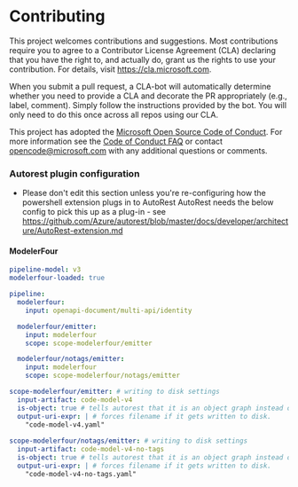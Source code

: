 
# Contributing

This project welcomes contributions and suggestions.  Most contributions require you to agree to a
Contributor License Agreement (CLA) declaring that you have the right to, and actually do, grant us
the rights to use your contribution. For details, visit https://cla.microsoft.com.

When you submit a pull request, a CLA-bot will automatically determine whether you need to provide
a CLA and decorate the PR appropriately (e.g., label, comment). Simply follow the instructions
provided by the bot. You will only need to do this once across all repos using our CLA.

This project has adopted the [Microsoft Open Source Code of Conduct](https://opensource.microsoft.com/codeofconduct/).
For more information see the [Code of Conduct FAQ](https://opensource.microsoft.com/codeofconduct/faq/) or
contact [opencode@microsoft.com](mailto:opencode@microsoft.com) with any additional questions or comments.


### Autorest plugin configuration
- Please don't edit this section unless you're re-configuring how the powershell extension plugs in to AutoRest
AutoRest needs the below config to pick this up as a plug-in - see https://github.com/Azure/autorest/blob/master/docs/developer/architecture/AutoRest-extension.md


#### ModelerFour

``` yaml 
pipeline-model: v3
modelerfour-loaded: true
```

``` yaml
pipeline:
  modelerfour:
    input: openapi-document/multi-api/identity  

  modelerfour/emitter:
    input: modelerfour
    scope: scope-modelerfour/emitter

  modelerfour/notags/emitter:
    input: modelerfour
    scope: scope-modelerfour/notags/emitter

scope-modelerfour/emitter: # writing to disk settings
  input-artifact: code-model-v4
  is-object: true # tells autorest that it is an object graph instead of a text document
  output-uri-expr: | # forces filename if it gets written to disk.
    "code-model-v4.yaml"  
    
scope-modelerfour/notags/emitter: # writing to disk settings
  input-artifact: code-model-v4-no-tags
  is-object: true # tells autorest that it is an object graph instead of a text document
  output-uri-expr: | # forces filename if it gets written to disk.
    "code-model-v4-no-tags.yaml"  

```
